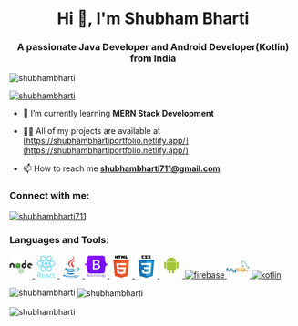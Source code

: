<h1 align="center">Hi 👋, I'm Shubham Bharti</h1>
<h3 align="center">A passionate Java Developer and Android Developer(Kotlin) from India</h3>

<p align="left"> <img src="https://komarev.com/ghpvc/?username=shubhambharti&label=Profile%20views&color=0e75b6&style=flat" alt="shubhambharti" /> </p>

<p align="left"> <a href="https://github.com/ryo-ma/github-profile-trophy"><img src="https://github-profile-trophy.vercel.app/?username=shubhambharti" alt="shubhambharti" /></a> </p>

- 🌱 I’m currently learning **MERN Stack Development**

- 👨‍💻 All of my projects are available at [https://shubhambhartiportfolio.netlify.app/](https://shubhambhartiportfolio.netlify.app/)

- 📫 How to reach me **shubhambharti711@gmail.com**

<h3 align="left">Connect with me:</h3>
<p align="left">
<a href="https://linkedin.com/in/shubhambharti711" target="blank"><img align="center" src="https://raw.githubusercontent.com/rahuldkjain/github-profile-readme-generator/master/src/images/icons/Social/linked-in-alt.svg" alt="shubhambharti711" height="30" width="40" /></a>
</p>

<h3 align="left">Languages and Tools:</h3>
<p align="left"> 
   
  <a href="https://nodejs.org/en" target="_blank" rel="noreferrer"> 
    <img src="https://raw.githubusercontent.com/devicons/devicon/master/icons/nodejs/nodejs-original-wordmark.svg" alt="nodejs" width="40" height="40"/> 
  </a> 
  <a href="https://react.dev/" target="_blank" rel="noreferrer"> 
    <img src="https://raw.githubusercontent.com/devicons/devicon/master/icons/react/react-original-wordmark.svg" alt="react" width="40" height="40"/> 
  </a>
  <a href="https://www.java.com" target="_blank" rel="noreferrer"> 
    <img src="https://raw.githubusercontent.com/devicons/devicon/master/icons/java/java-original.svg" alt="java" width="40" height="40"/> 
  </a> 
  <a href="https://getbootstrap.com" target="_blank" rel="noreferrer"> 
    <img src="https://raw.githubusercontent.com/devicons/devicon/master/icons/bootstrap/bootstrap-original-wordmark.svg" alt="bootstrap" width="40" height="40"/> 
  </a> 
  <a href="https://www.w3.org/html/" target="_blank" rel="noreferrer"> 
    <img src="https://raw.githubusercontent.com/devicons/devicon/master/icons/html5/html5-original-wordmark.svg" alt="html5" width="40" height="40"/> 
  </a>
  <a href="https://www.w3schools.com/css/" target="_blank" rel="noreferrer"> 
    <img src="https://raw.githubusercontent.com/devicons/devicon/master/icons/css3/css3-original-wordmark.svg" alt="css3" width="40" height="40"/> 
  </a> 
  <a href="https://developer.android.com" target="_blank" rel="noreferrer"> 
    <img src="https://raw.githubusercontent.com/devicons/devicon/master/icons/android/android-original-wordmark.svg" alt="android" width="40" height="40"/> 
  </a> 
  <a href="https://firebase.google.com/" target="_blank" rel="noreferrer"> 
    <img src="https://www.vectorlogo.zone/logos/firebase/firebase-icon.svg" alt="firebase" width="40" height="40"/> 
  </a> 
   <a href="https://www.mysql.com/" target="_blank" rel="noreferrer"> 
    <img src="https://raw.githubusercontent.com/devicons/devicon/master/icons/mysql/mysql-original-wordmark.svg" alt="mysql" width="40" height="40"/> 
  </a>   
  <a href="https://kotlinlang.org" target="_blank" rel="noreferrer"> 
    <img src="https://www.vectorlogo.zone/logos/kotlinlang/kotlinlang-icon.svg" alt="kotlin" width="40" height="40"/> 
  </a> 
  
</p>

<p><img align="left" src="https://github-readme-stats.vercel.app/api/top-langs?username=shubhambharti&show_icons=true&locale=en&layout=compact" alt="shubhambharti" /></p>

<p>&nbsp;<img align="center" src="https://github-readme-stats.vercel.app/api?username=shubhambharti&show_icons=true&locale=en" alt="shubhambharti" /></p>

<p><img align="center" src="https://github-readme-streak-stats.herokuapp.com/?user=shubhambharti&" alt="shubhambharti" /></p>
